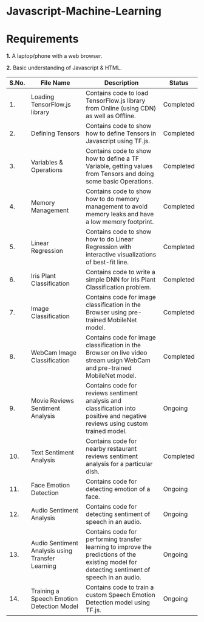 # Javascript-Machine-Learning

# Requirements

**1.** A laptop/phone with a web browser.

**2.** Basic understanding of Javascript & HTML.

| S.No. |     File Name   |                       Description                         |   Status    |
| ----- | --------------- | --------------------------------------------------------- | ----------- |
|  1.   | Loading TensorFlow.js library| Contains code to load TensorFlow.js library from Online (using CDN) as well as Offline. | Completed |
|  2.   | Defining Tensors | Contains code to show how to define Tensors in Javascript using TF.js. | Completed | 
|  3.   | Variables & Operations | Contains code to show how to define a TF Variable, getting values from Tensors and doing some basic Operations. | Completed |
|  4.   | Memory Management | Contains code to show how to do memory management to avoid memory leaks and have a low memory footprint. | Completed |
|  5.   | Linear Regression | Contains code to show how to do Linear Regression with interactive visualizations of best-fit line. | Completed |
|  6.   | Iris Plant Classification | Contains code to write a simple DNN for Iris Plant Classification problem. | Completed |
|  7.   | Image Classification | Contains code for image classification in the Browser using pre-trained MobileNet model. | Completed |
|  8.   | WebCam Image Classification | Contains code for image classification in the Browser on live video stream usign WebCam and pre-trained MobileNet model.  | Completed |
|  9.   | Movie Reviews Sentiment Analysis | Contains code for reviews sentiment analysis and classification into positive and negative reviews using custom trained model. | Ongoing |
|  10.  | Text Sentiment Analysis | Contains code for nearby restaurant reviews sentiment analysis for a particular dish. | Completed |
|  11.  | Face Emotion Detection | Contains code for detecting emotion of a face. | Ongoing |
|  12.  | Audio Sentiment Analysis | Contains code for detecting sentiment of speech in an audio. | Ongoing |
|  13.  | Audio Sentiment Analysis using Transfer Learning | Contains code for performing transfer learning to improve the predictions of the existing model for detecting sentiment of speech in an audio. | Ongoing |
|  14.  | Training a Speech Emotion Detection Model | Contains code to train a custom Speech Emotion Detection model using TF.js. | Ongoing |
